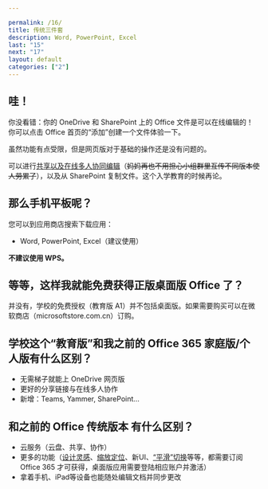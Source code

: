 ```yaml
---

permalink: /16/
title: 传统三件套
description: Word, PowerPoint, Excel
last: "15"
next: "17"
layout: default
categories: ["2"]
---
```

<!-- 本文主要讨论 PowerPoint, Excel, Word 在新环境下的适配问题。文件名有点难懂，抱歉。 -->

<script>
  document.addEventListener('DOMContentLoaded',function(){
    if (typeof(Storage) !== "undefined")
    {
      localStorage.setItem("step", "/16/");
    }
  });
</script>

<!-- ## 准备工作 -->

<!-- 请返回 OneDrive 网页版，**从网页版**尝试打开你在上一个教程之中 在 OneDrive 中上传/新建的文档（Word, PowerPoint, Excel均可）。如果还没有进行，也可以在 Office 365 首页点击加号新建一个。） -->

## 哇！

你没看错：你的 OneDrive 和 SharePoint 上的 Office 文件是可以在线编辑的！你可以点击 Office 首页的“添加”创建一个文件体验一下。

虽然功能有点受限，但是网页版对于基础的操作还是没有问题的。

可以进行[共享以及在线多人协同编辑](https://mp.weixin.qq.com/s/j9dvph-Jw_KYpdKWjkYKQg)（~~妈妈再也不用担心小组群里互传不同版本使人劳累了~~），以及从 SharePoint 复制文件。这个入学教育的时候再论。

## 那么手机平板呢？

您可以到应用商店搜索下载应用：

- Word, PowerPoint, Excel（建议使用）

**不建议使用 WPS。**

## 等等，这样我就能免费获得正版桌面版 Office 了？

并没有，学校的免费授权（教育版 A1）并不包括桌面版。如果需要购买可以在微软商店（microsoftstore.com.cn）订购。

## 学校这个“教育版”和我之前的 Office 365 家庭版/个人版有什么区别？

- 无需梯子就能上 OneDrive 网页版
- 更好的分享链接与在线多人协作
- 新增：Teams, Yammer, SharePoint...

## 和之前的 Office 传统版本 有什么区别？

- 云服务（云盘、共享、协作）
- 更多的功能（[设计灵感](https://mp.weixin.qq.com/s/eTvLdC4l0ZrOveBg8CtIkw)、[缩放定位](https://mp.weixin.qq.com/s/3A_oEF3QAAw9P_ZLORAnGA)、新UI、[“平滑”切换](https://mp.weixin.qq.com/s/3IFhQccuNN89at2r7TpJOQ)等等，都需要订阅 Office 365 才可获得，桌面版应用需要登陆相应账户并激活）
- 拿着手机、iPad等设备也能随处编辑文档并同步更改
